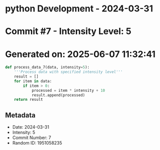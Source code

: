 ﻿# python Development - 2024-03-31
# Commit #7 - Intensity Level: 5
# Generated on: 2025-06-07 11:32:41
```python
def process_data_7(data, intensity=5):
    '''Process data with specified intensity level'''
    result = []
    for item in data:
        if item > 0:
            processed = item * intensity + 10
            result.append(processed)
    return result
```
## Metadata
- Date: 2024-03-31
- Intensity: 5
- Commit Number: 7
- Random ID: 1951058235
